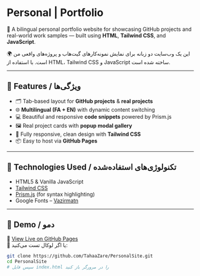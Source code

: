# Personal | Portfolio

🎯 A bilingual personal portfolio website for showcasing GitHub projects and real-world work samples — built using **HTML**, **Tailwind CSS**, and **JavaScript**.

🌍 این یک وب‌سایت دو زبانه برای نمایش نمونه‌کارهای گیت‌هاب و پروژه‌های واقعی من است. با استفاده از HTML، Tailwind CSS و JavaScript ساخته شده است.

---

## 🌟 Features / ویژگی‌ها

- 🗂️ Tab-based layout for **GitHub projects** & **real projects**
- 🌐 **Multilingual (FA + EN)** with dynamic content switching
- 💻 Beautiful and responsive **code snippets** powered by Prism.js
- 🖼️ Real project cards with **popup modal gallery**
- 🎨 Fully responsive, clean design with **Tailwind CSS**
- 📦 Easy to host via **GitHub Pages**

---

## 🚀 Technologies Used / تکنولوژی‌های استفاده‌شده

- HTML5 & Vanilla JavaScript
- [Tailwind CSS](https://tailwindcss.com/)
- [Prism.js](https://prismjs.com/) (for syntax highlighting)
- Google Fonts – [Vazirmatn](https://fonts.google.com/specimen/Vazirmatn)

---

## 🧪 Demo / دمو

📌 [View Live on GitHub Pages](https://tahaazare.github.io/PersonalSite/)  
🔗 یا اگر لوکال تست می‌کنید:

```bash
git clone https://github.com/TahaaZare/PersonalSite.git
cd PersonalSite
# سپس فایل index.html را در مرورگر باز کنید
```
